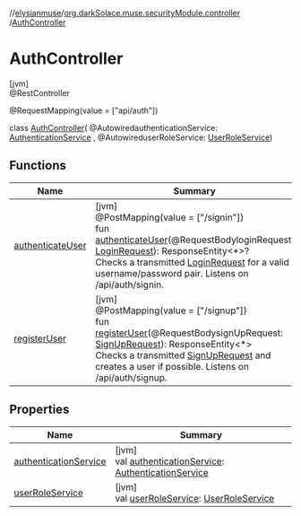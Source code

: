 //[elysianmuse](../../../index.md)/[org.darkSolace.muse.securityModule.controller](../index.md)
/[AuthController](index.md)

# AuthController

[jvm]\
@RestController

@RequestMapping(value = ["api/auth"])

class [AuthController](index.md)(
@AutowiredauthenticationService: [AuthenticationService](../../org.darkSolace.muse.securityModule.service/-authentication-service/index.md)
,
@AutowireduserRoleService: [UserRoleService](../../org.darkSolace.muse.userModule.service/-user-role-service/index.md))

## Functions

| Name | Summary |
|---|---|
| [authenticateUser](authenticate-user.md) | [jvm]<br>@PostMapping(value = ["/signin"])<br>fun [authenticateUser](authenticate-user.md)(@RequestBodyloginRequest: [LoginRequest](../../org.darkSolace.muse.securityModule.model/-login-request/index.md)): ResponseEntity&lt;*&gt;?<br>Checks a transmitted [LoginRequest](../../org.darkSolace.muse.securityModule.model/-login-request/index.md) for a valid username/password pair. Listens on /api/auth/signin. |
| [registerUser](register-user.md) | [jvm]<br>@PostMapping(value = ["/signup"])<br>fun [registerUser](register-user.md)(@RequestBodysignUpRequest: [SignUpRequest](../../org.darkSolace.muse.securityModule.model/-sign-up-request/index.md)): ResponseEntity&lt;*&gt;<br>Checks a transmitted [SignUpRequest](../../org.darkSolace.muse.securityModule.model/-sign-up-request/index.md) and creates a user if possible. Listens on /api/auth/signup. |

## Properties

| Name | Summary |
|---|---|
| [authenticationService](authentication-service.md) | [jvm]<br>val [authenticationService](authentication-service.md): [AuthenticationService](../../org.darkSolace.muse.securityModule.service/-authentication-service/index.md) |
| [userRoleService](user-role-service.md) | [jvm]<br>val [userRoleService](user-role-service.md): [UserRoleService](../../org.darkSolace.muse.userModule.service/-user-role-service/index.md) |
